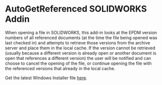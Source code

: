 # AutoGetReferenced SOLIDWORKS Addin

When opening a file in SOLIDWORKS, this add-in looks at the EPDM version numbers of all referenced documents (at the time the file being opened was last checked in) and attempts to retrieve those versions from the archive server and place them in the local cache.  If the version cannot be retrieved (usually because a different version is already open or another document is open that references a different version) the user will be notified and can choose to cancel the opening of the file, or continue opening the file with the referenced versions that already in the local cache.

Get the latest Windows Installer file [here](https://github.com/jsculley/AutoGetReferencedAddin/releases/download/0.1/AutoGetReferenced.Addin.Setup.msi).

